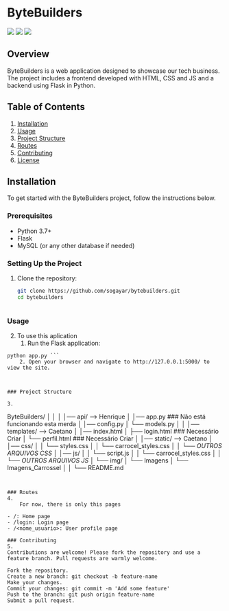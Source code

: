 # ByteBuilders
  <a href="https://www.instagram.com/costelaa._" target="_blank"><img src="https://img.shields.io/badge/-Instagram-%23E4405F?style=for-the-badge&logo=instagram&logoColor=white" target="_blank"></a>
  <a href="https://discord.gg/BsRjgYD5jk" target="_blank"><img src="https://img.shields.io/badge/Discord-7289DA?style=for-the-badge&logo=discord&logoColor=white" target="_blank"></a>
  <a href="https://www.linkedin.com/in/henrique-sogayar-293bab1ba" target="_blank"><img src="https://img.shields.io/badge/-LinkedIn-%230077B5?style=for-the-badge&logo=linkedin&logoColor=white" target="_blank"></a>


## Overview

ByteBuilders is a web application designed to showcase our tech business. The project includes a frontend developed with HTML, CSS and JS and a backend using Flask in Python.

## Table of Contents

1. [Installation](#installation)
2. [Usage](#usage)
3. [Project Structure](#project-structure)
4. [Routes](#routes)
5. [Contributing](#contributing)
6. [License](#license)

## Installation

To get started with the ByteBuilders project, follow the instructions below.

### Prerequisites

- Python 3.7+
- Flask
- MySQL (or any other database if needed)

### Setting Up the Project

1. Clone the repository:

   ```sh
   git clone https://github.com/sogayar/bytebuilders.git
   cd bytebuilders



### Usage

2. To use this aplication
    1. Run the Flask application:
``` 
python app.py ```
    2. Open your browser and navigate to http://127.0.0.1:5000/ to view the site.



### Project Structure

3. 
```
ByteBuilders/
    │
    │
    │
    │── api/ --> Henrique
    │    │── app.py ### Não está funcionando esta merda
    │    │── config.py 
    │    └── models.py 
    │
    │
    │── templates/ --> Caetano
    │    │── index.html 
    │    ├── login.html ### Necessário Criar
    │    └── perfil.html ### Necessário Criar
    │
    │── static/ --> Caetano
    │    │── css/ 
    │    │    └── styles.css
    │    │    └── carrocel_styles.css
    │    │    └── *OUTROS ARQUIVOS CSS*
    │    │── js/ 
    │    │    └── script.js
    │    │    └── carrocel_styles.css
    │    │    └── *OUTROS ARQUIVOS JS*
    │    └── img/ 
    │         └── Imagens
    │         └── Imagens_Carrossel
    │
    │
    └── README.md
```


### Routes
4.
    For now, there is only this pages

- /: Home page
- /login: Login page
- /<nome_usuario>: User profile page

### Contributing
5.
Contributions are welcome! Please fork the repository and use a feature branch. Pull requests are warmly welcome.

Fork the repository.
Create a new branch: git checkout -b feature-name
Make your changes.
Commit your changes: git commit -m 'Add some feature'
Push to the branch: git push origin feature-name
Submit a pull request.